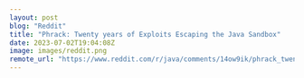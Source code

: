 ```yaml
---
layout: post
blog: "Reddit"
title: "Phrack: Twenty years of Exploits Escaping the Java Sandbox"
date: 2023-07-02T19:04:08Z
image: images/reddit.png
remote_url: "https://www.reddit.com/r/java/comments/14ow9ik/phrack_twenty_years_of_exploits_escaping_the_java/"
---
```

